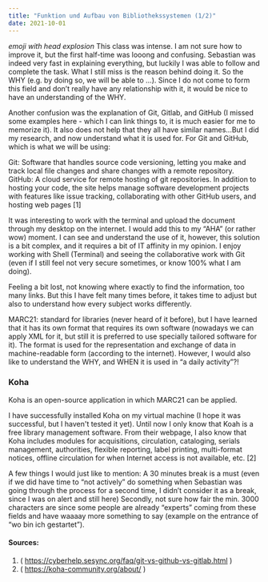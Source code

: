 ```yaml
---
title: "Funktion und Aufbau von Bibliothekssystemen (1/2)"
date: 2021-10-01
---
```


*emoji with head explosion* This class was intense. I am not sure how to improve it, but the first half-time was looong and confusing. Sebastian was indeed very fast in explaining everything, but luckily I was able to follow and complete the task. What  I still miss is the reason behind doing it. So the WHY (e.g. by doing so, we will be able to …). Since I do not come to form this field and don’t really have any relationship with it, it would be nice to have an understanding of the WHY. 

Another confusion was the explanation of Git, Gitlab, and GitHub (I missed some examples here - which I can link things to, it is much easier for me to memorize it). It also does not help that they all have similar names...But I did my research, and now understand what it is used for. For Git and GitHub, which is what we will be using: 

Git: Software that handles source code versioning, letting you make and track local file changes and share changes with a remote repository.
GitHub: A cloud service for remote hosting of git repositories. In addition to hosting your code, the site helps manage software development projects with features like issue tracking, collaborating with other GitHub users, and hosting web pages [1]


It was interesting to work with the terminal and upload the document through my desktop on the internet. I would add this to my “AHA” (or rather wow) moment. I can see and understand the use of it, however, this solution is a bit complex, and it requires a bit of IT affinity in my opinion. I enjoy working with Shell (Terminal) and seeing the collaborative work with Git (even if I still feel not very secure sometimes, or know 100% what I am doing). 

Feeling a bit lost, not knowing where exactly to find the information, too many links. But this I have felt many times before, it takes time to adjust but also to understand how every subject works differently. 


MARC21: standard for libraries (never heard of it before), but I have learned that it has its own format that requires its own software (nowadays we can apply XML for it, but still it is preferred to use specially tailored software for it). The format is used for the representation and exchange of data in machine-readable form (according to the internet). However, I would also like to understand the WHY, and WHEN it is used in “a daily activity”?! 

### Koha
Koha is an open-source application in which MARC21 can be applied. 

I have successfully installed Koha on my virtual machine (I hope it was successful, but I haven't tested it yet). Until now I only know that Koah is a free library management software. From their webpage, I also know that Koha includes modules for acquisitions, circulation, cataloging, serials management, authorities, flexible reporting, label printing, multi-format notices, offline circulation for when Internet access is not available, etc. [2]

A few things I would just like to mention:
A 30 minutes break is a must (even if we did have time to “not actively” do something when Sebastian was going through the process for a second time, I didn’t consider it as a break, since I was on alert and still here)
Secondly, not sure how fair the min. 3000 characters are since some people are already “experts” coming from these fields and have waaaay more something to say (example on the entrance of “wo bin ich gestartet”). 


#### Sources:

1. ( https://cyberhelp.sesync.org/faq/git-vs-github-vs-gitlab.html )
2. ( https://koha-community.org/about/ )
